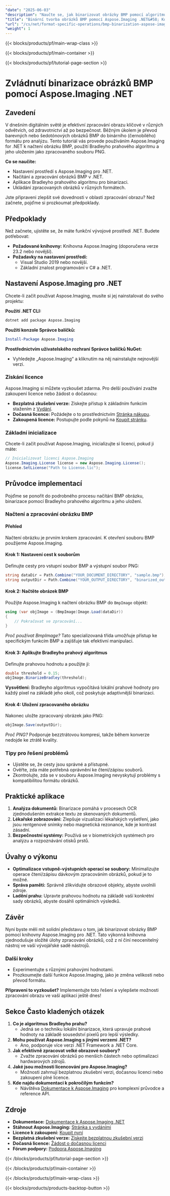 ```yaml
---
"date": "2025-06-03"
"description": "Naučte se, jak binarizovat obrázky BMP pomocí algoritmu Bradleyho prahu v Aspose.Imaging pro .NET. Postupujte podle tohoto podrobného návodu pro efektivní zpracování obrázků."
"title": "Binární tvorba obrázků BMP pomocí Aspose.Imaging .NET&#58; Komplexní průvodce"
"url": "/cs/net/format-specific-operations/bmp-binarization-aspose-imaging-net/"
"weight": 1
---
```


{{< blocks/products/pf/main-wrap-class >}}

{{< blocks/products/pf/main-container >}}

{{< blocks/products/pf/tutorial-page-section >}}
# Zvládnutí binarizace obrázků BMP pomocí Aspose.Imaging .NET

## Zavedení

V dnešním digitálním světě je efektivní zpracování obrazu klíčové v různých odvětvích, od zdravotnictví až po bezpečnost. Běžným úkolem je převod barevných nebo šedotónových obrázků BMP do binárního (černobílého) formátu pro analýzu. Tento tutoriál vás provede používáním Aspose.Imaging for .NET k načtení obrázku BMP, použití Bradleyho prahového algoritmu a jeho uložením jako zpracovaného souboru PNG.

**Co se naučíte:**
- Nastavení prostředí s Aspose.Imaging pro .NET.
- Načítání a zpracování obrázků BMP v .NET.
- Aplikace Bradleyho prahového algoritmu pro binarizaci.
- Ukládání zpracovaných obrázků v různých formátech.

Jste připraveni zlepšit své dovednosti v oblasti zpracování obrazu? Než začnete, pojďme si prozkoumat předpoklady.

## Předpoklady

Než začnete, ujistěte se, že máte funkční vývojové prostředí .NET. Budete potřebovat:

- **Požadované knihovny:** Knihovna Aspose.Imaging (doporučena verze 23.2 nebo novější).
- **Požadavky na nastavení prostředí:**
  - Visual Studio 2019 nebo novější.
  - Základní znalost programování v C# a .NET.

## Nastavení Aspose.Imaging pro .NET

Chcete-li začít používat Aspose.Imaging, musíte si jej nainstalovat do svého projektu:

**Použití .NET CLI:**

```bash
dotnet add package Aspose.Imaging
```

**Použití konzole Správce balíčků:**

```powershell
Install-Package Aspose.Imaging
```

**Prostřednictvím uživatelského rozhraní Správce balíčků NuGet:**
- Vyhledejte „Aspose.Imaging“ a kliknutím na něj nainstalujte nejnovější verzi.

### Získání licence

Aspose.Imaging si můžete vyzkoušet zdarma. Pro delší používání zvažte zakoupení licence nebo žádost o dočasnou:

- **Bezplatná zkušební verze:** Získejte přístup k základním funkcím stažením z [Vydání](https://releases.aspose.com/imaging/net/).
- **Dočasná licence:** Požádejte o to prostřednictvím [Stránka nákupu](https://purchase.aspose.com/temporary-license/).
- **Zakoupená licence:** Postupujte podle pokynů na [Koupit stránku](https://purchase.aspose.com/buy).

### Základní inicializace

Chcete-li začít používat Aspose.Imaging, inicializujte si licenci, pokud ji máte:

```csharp
// Inicializovat licenci Aspose.Imaging
Aspose.Imaging.License license = new Aspose.Imaging.License();
license.SetLicense("Path to License.lic");
```

## Průvodce implementací

Pojďme se ponořit do podrobného procesu načítání BMP obrázku, binarizace pomocí Bradleyho prahového algoritmu a jeho uložení.

### Načtení a zpracování obrázku BMP

#### Přehled

Načtení obrázku je prvním krokem zpracování. K otevření souboru BMP použijeme Aspose.Imaging.

#### Krok 1: Nastavení cest k souborům

Definujte cesty pro vstupní soubor BMP a výstupní soubor PNG:

```csharp
string dataDir = Path.Combine("YOUR_DOCUMENT_DIRECTORY", "sample.bmp");
string outputDir = Path.Combine("YOUR_OUTPUT_DIRECTORY", "binarized_out.png");
```

#### Krok 2: Načtěte obrázek BMP

Použijte Aspose.Imaging k načtení obrázku BMP do `BmpImage` objekt:

```csharp
using (var objImage = (BmpImage)Image.Load(dataDir))
{
    // Pokračovat ve zpracování...
}
```

*Proč používat BmpImage?* Tato specializovaná třída umožňuje přístup ke specifickým funkcím BMP a zajišťuje tak efektivní manipulaci.

#### Krok 3: Aplikujte Bradleyho prahový algoritmus

Definujte prahovou hodnotu a použijte ji:

```csharp
double threshold = 0.15;
objImage.BinarizeBradley(threshold);
```

**Vysvětlení:** Bradleyho algoritmus vypočítává lokální prahové hodnoty pro každý pixel na základě jeho okolí, což poskytuje adaptivnější binarizaci.

#### Krok 4: Uložení zpracovaného obrázku

Nakonec uložte zpracovaný obrázek jako PNG:

```csharp
objImage.Save(outputDir);
```

*Proč PNG?* Podporuje bezztrátovou kompresi, takže během konverze nedojde ke ztrátě kvality.

### Tipy pro řešení problémů

- Ujistěte se, že cesty jsou správné a přístupné.
- Ověřte, zda máte potřebná oprávnění ke čtení/zápisu souborů.
- Zkontrolujte, zda se v souboru Aspose.Imaging nevyskytují problémy s kompatibilitou formátu obrázků.

## Praktické aplikace

1. **Analýza dokumentů:** Binarizace pomáhá v procesech OCR zjednodušením extrakce textu ze skenovaných dokumentů.
2. **Lékařské zobrazování:** Zlepšuje vizualizaci lékařských vyšetření, jako jsou rentgenové snímky nebo magnetická rezonance, kde je kontrast zásadní.
3. **Bezpečnostní systémy:** Používá se v biometrických systémech pro analýzu a rozpoznávání otisků prstů.

## Úvahy o výkonu

- **Optimalizace vstupně-výstupních operací se soubory:** Minimalizujte operace čtení/zápisu dávkovým zpracováním obrázků, pokud je to možné.
- **Správa paměti:** Správně zlikvidujte obrazové objekty, abyste uvolnili zdroje.
- **Ladění prahu:** Upravte prahovou hodnotu na základě vaší konkrétní sady obrázků, abyste dosáhli optimálních výsledků.

## Závěr

Nyní byste měli mít solidní představu o tom, jak binarizovat obrázky BMP pomocí knihovny Aspose.Imaging pro .NET. Tato výkonná knihovna zjednodušuje složité úlohy zpracování obrázků, což z ní činí neocenitelný nástroj ve vaší vývojářské sadě nástrojů.

### Další kroky
- Experimentujte s různými prahovými hodnotami.
- Prozkoumejte další funkce Aspose.Imaging, jako je změna velikosti nebo převod formátu.

**Připraveni to vyzkoušet?** Implementujte toto řešení a vylepšete možnosti zpracování obrazu ve vaší aplikaci ještě dnes!

## Sekce Často kladených otázek

1. **Co je algoritmus Bradleyho prahu?**
   - Jedná se o techniku lokální binarizace, která upravuje prahové hodnoty na základě sousedství pixelů pro lepší výsledky.
2. **Mohu používat Aspose.Imaging s jinými verzemi .NET?**
   - Ano, podporuje více verzí .NET Framework a .NET Core.
3. **Jak efektivně zpracovat velké obrazové soubory?**
   - Zvažte zpracování obrázků po menších částech nebo optimalizaci hardwarových zdrojů.
4. **Jaké jsou možnosti licencování pro Aspose.Imaging?**
   - Možnosti zahrnují bezplatnou zkušební verzi, dočasnou licenci nebo zakoupení plné licence.
5. **Kde najdu dokumentaci k pokročilým funkcím?**
   - Návštěva [Dokumentace k Aspose.Imaging](https://reference.aspose.com/imaging/net/) pro komplexní průvodce a reference API.

## Zdroje
- **Dokumentace:** [Dokumentace k Aspose.Imaging .NET](https://reference.aspose.com/imaging/net/)
- **Stáhnout Aspose.Imaging:** [Stránka s vydáními](https://releases.aspose.com/imaging/net/)
- **Licence k zakoupení:** [Koupit nyní](https://purchase.aspose.com/buy)
- **Bezplatná zkušební verze:** [Získejte bezplatnou zkušební verzi](https://releases.aspose.com/imaging/net/)
- **Dočasná licence:** [Žádost o dočasnou licenci](https://purchase.aspose.com/temporary-license/)
- **Fórum podpory:** [Podpora Aspose.Imaging](https://forum.aspose.com/c/imaging/10)

{{< /blocks/products/pf/tutorial-page-section >}}

{{< /blocks/products/pf/main-container >}}

{{< /blocks/products/pf/main-wrap-class >}}

{{< blocks/products/products-backtop-button >}}